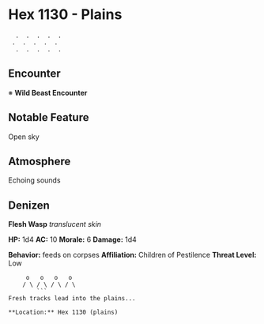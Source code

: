 # Hex 1130 - Plains
```
  .  .  .  .  .
 .  .  .  .  .
  .  .  .  .  .
```

## Encounter

※ **Wild Beast Encounter**

## Notable Feature

Open sky

## Atmosphere

Echoing sounds

## Denizen

**Flesh Wasp**
*translucent skin*

**HP:** 1d4 **AC:** 10 **Morale:** 6
**Damage:** 1d4

**Behavior:** feeds on corpses
**Affiliation:** Children of Pestilence
**Threat Level:** Low

```
     o   o   o   o
    / \ / \ / \ / \
        ```
Fresh tracks lead into the plains...

**Location:** Hex 1130 (plains)
